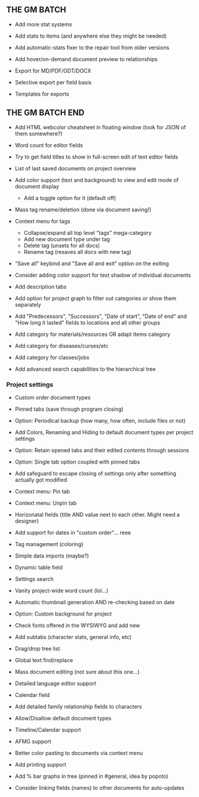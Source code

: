 ## THE GM BATCH

- Add more stat systems
- Add stats to items (and anywhere else they might be needed)
- Add automatic-stats fixer to the repair tool from older versions

- Add hover/on-demand document preview to relationships

- Export for MD/PDF/ODT/DOCX
- Selective export per field basis
- Templates for exports

## THE GM BATCH END  

- Add HTML webcolor cheatsheet in floating window (look for JSON of them somewhere?)
- Word count for editor fields
- Try to get field titles to show in full-screen edit of text editor fields
- List of last saved documents on project overview

- Add color support (text and background) to view and edit mode of document display
  - Add a toggle option for it (default off)

- Mass tag rename/deletion (done via document saving!)
- Context menu for tags
  - Collapse/expand all top level "tags" mega-category
  - Add new document type under tag
  - Delete tag (unsets for all docs)
  - Rename tag (resaves all docs with new tag)
- "Save all" keybind and "Save all and exit" option on the exiting

- Consider adding color support for text shadow of individual documents
- Add description tabs
- Add option for project graph to filter out categories or show them separately

- Add "Predecessors", "Successors", "Date of start", "Date of end" and "How long it lasted" fields to locations and all other groups
- Add category for materials/resources OR adapt Items category
- Add category for diseases/curses/etc
- Add category for classes/jobs
- Add advanced search capabilities to the hierarchical tree

### Project settings

- Custom order document types
- Pinned tabs (save through program closing)
- Option: Periodical backup (how many, how often, include files or not)
- Add Colors, Renaming and Hiding to default document types per project settings
- Option: Retain opened tabs and their edited contents through sessions
- Option: Single tab option coupled with pinned tabs
- Add safeguard to escape closing of settings only after something actually got modified
- Context menu: Pin tab
- Context menu: Unpin tab

- Horizonatal fields (title AND value next to each other. Might need a designer)
- Add support for dates in "custom order"... reee
- Tag management (coloring)

- Simple data imports (maybe?)
- Dynamic table field
- Settings search

- Vanity project-wide word count (lol...)

- Automatic thumbnail generation AND re-checking based on date

- Option: Custom background for project
- Check fonts offered in the WYSIWYG and add new
- Add subtabs (character stats, general info, etc)
- Drag/drop tree list
- Global text find/replace
- Mass document editing (not sure about this one...)

- Detailed language editor support
- Calendar field
- Add detailed family relationship fields to characters
- Allow/Disallow default document types
- Timeline/Calendar support
- AFMG support
- Better color pasting to documents via context menu
- Add printing support
- Add % bar graphs in tree (pinned in #general, idea by popoto)
- Consider linking fields (names) to other documents for auto-updates
